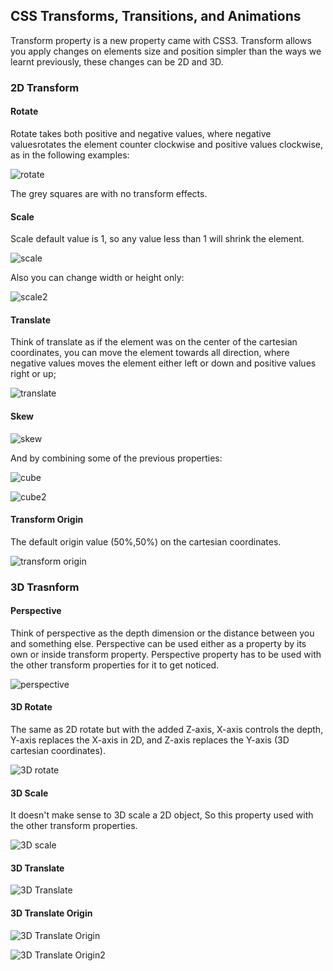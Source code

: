 ## CSS Transforms, Transitions, and Animations

Transform property is a new property came with CSS3. Transform allows you apply changes on elements size and position simpler than the ways we learnt previously, these changes can be 2D and 3D.


### 2D Transform

#### Rotate 

Rotate takes both positive and negative values, where negative valuesrotates the element counter clockwise and positive values clockwise, as in the following examples:

![rotate](img/1.PNG)

The grey squares are with no transform effects.


#### Scale

Scale default value is 1, so any value less than 1 will shrink the element. 

![scale](img/2.PNG)


Also you can change width or height only:

![scale2](img/3.PNG)


#### Translate

Think of translate as if the element was on the center of the cartesian coordinates, you can move the element towards all direction, where negative values moves the element either left or down and positive values right or up;

![translate](img/4.PNG)


#### Skew

![skew](img/5.PNG)


And by combining some of the previous properties:

![cube](img/6.PNG)

![cube2](img/7.PNG)


#### Transform Origin

The default origin value (50%,50%) on the cartesian coordinates. 

![transform origin](img/8.PNG)


### 3D Trasnform

#### Perspective 

Think of perspective as the depth dimension or the distance between you and something else. Perspective can be used either as a property by its own or inside transform property. Perspective property has to be used with the other transform properties for it to get noticed.

![perspective](img/9.PNG)


#### 3D Rotate

The same as 2D rotate but with the added Z-axis, X-axis controls the depth, Y-axis replaces the X-axis in 2D, and Z-axis replaces the Y-axis (3D cartesian coordinates). 

![3D rotate](img/10.PNG)


#### 3D Scale

It doesn't make sense to 3D scale a 2D object, So this property used with the other transform properties.

![3D scale](img/11.PNG)


#### 3D Translate

![3D Translate](img/12.PNG)


#### 3D Translate Origin

![3D Translate Origin](img/13.PNG)

![3D Translate Origin2](img/14.PNG)


